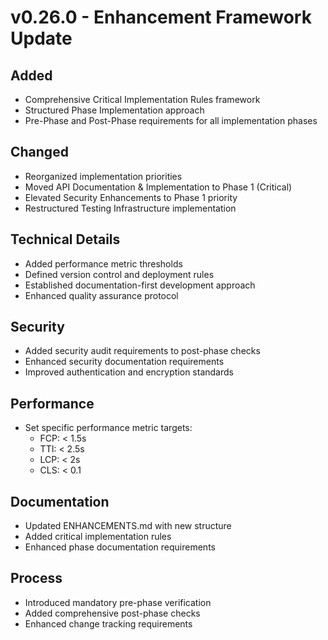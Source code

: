 # v0.26.0 - Enhancement Framework Update

## Added
- Comprehensive Critical Implementation Rules framework
- Structured Phase Implementation approach
- Pre-Phase and Post-Phase requirements for all implementation phases

## Changed
- Reorganized implementation priorities
- Moved API Documentation & Implementation to Phase 1 (Critical)
- Elevated Security Enhancements to Phase 1 priority
- Restructured Testing Infrastructure implementation

## Technical Details
- Added performance metric thresholds
- Defined version control and deployment rules
- Established documentation-first development approach
- Enhanced quality assurance protocol

## Security
- Added security audit requirements to post-phase checks
- Enhanced security documentation requirements
- Improved authentication and encryption standards

## Performance
- Set specific performance metric targets:
  - FCP: < 1.5s
  - TTI: < 2.5s
  - LCP: < 2s
  - CLS: < 0.1

## Documentation
- Updated ENHANCEMENTS.md with new structure
- Added critical implementation rules
- Enhanced phase documentation requirements

## Process
- Introduced mandatory pre-phase verification
- Added comprehensive post-phase checks
- Enhanced change tracking requirements
